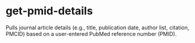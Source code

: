 # get-pmid-details
Pulls journal article details (e.g., title, publication date, author list, citation, PMCID) based on a user-entered PubMed reference number (PMID).

